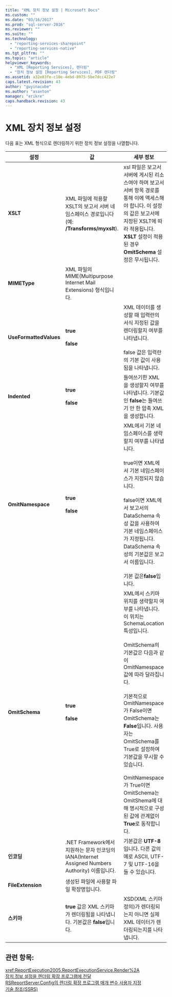 ```yaml
---
title: "XML 장치 정보 설정 | Microsoft Docs"
ms.custom: ""
ms.date: "03/16/2017"
ms.prod: "sql-server-2016"
ms.reviewer: ""
ms.suite: ""
ms.technology: 
  - "reporting-services-sharepoint"
  - "reporting-services-native"
ms.tgt_pltfrm: ""
ms.topic: "article"
helpviewer_keywords: 
  - "XML [Reporting Services], 렌더링"
  - "장치 정보 설정 [Reporting Services], PDF 렌더링"
ms.assetid: a32e83fe-c10e-4ebd-8975-5be7dcc422e7
caps.latest.revision: 43
author: "guyinacube"
ms.author: "asaxton"
manager: "erikre"
caps.handback.revision: 43
---
```

# XML 장치 정보 설정
  다음 표는 XML 형식으로 렌더링하기 위한 장치 정보 설정을 나열합니다.  
  
|설정|값|세부 정보|  
|-------------|------------|-------------|  
|**XSLT**|XML 파일에 적용할 XSLT의 보고서 서버 네임스페이스 경로입니다(예: **/Transforms/myxslt**).|xsl 파일은 보고서 서버에 게시된 리소스여야 하며 보고서 서버 항목 경로를 통해 이에 액세스해야 합니다. 이 설정의 값은 보고서에 지정된 XSLT에 따라 적용됩니다. **XSLT** 설정이 적용된 경우 **OmitSchema** 설정은 무시됩니다.|  
|**MIMEType**|XML 파일의 MIME(Multipurpose Internet Mail Extensions) 형식입니다.||  
|**UseFormattedValues**|**true**<br /><br /> **false**|XML 데이터를 생성할 때 입력란의 서식 지정된 값을 렌더링할지 여부를 나타냅니다.<br /><br /> false 값은 입력란의 기본 값이 사용됨을 나타냅니다.|  
|**Indented**|**true**<br /><br /> **false**|들여쓰기한 XML을 생성할지 여부를 나타냅니다. 기본값인 **false**는 들여쓰기 안 한 압축 XML을 생성합니다.|  
|**OmitNamespace**|**true**<br /><br /> **false**|XML에서 기본 네임스페이스를 생략할지 여부를 나타냅니다.<br /><br /> true이면 XML에서 기본 네임스페이스가 지정되지 않습니다.<br /><br /> false이면 XML에서 보고서의 DataSchema 속성 값을 사용하여 기본 네임스페이스가 지정됩니다. DataSchema 속성의 기본값은 보고서 이름입니다.<br /><br /> 기본 값은**false**입니다.|  
|**OmitSchema**|**true**<br /><br /> **false**|XML에서 스키마 위치를 생략할지 여부를 나타냅니다. 이 위치는 SchemaLocation 특성입니다.<br /><br /> OmitSchema의 기본값은 다음과 같이 OmitNamespace 값에 따라 달라집니다.<br /><br /> 기본적으로 OmitNamespace가 False이면 OmitSchema는 **False**입니다. 사용자는 OmitSchema를 True로 설정하여 기본값을 무시할 수 있습니다.<br /><br /> OmitNamespace가 True이면 OmitSchema는 OmitShema에 대해 명시적으로 구성된 값에 관계없이 **True**로 동작합니다.|  
|**인코딩**|.NET Framework에서 지원하는 문자 인코딩의 IANA(Internet Assigned Numbers Authority) 이름입니다.|기본값은 **UTF-8**입니다. 다른 값의 예로 ASCII, UTF-7 및 UTF-16을 들 수 있습니다.|  
|**FileExtension**|생성된 파일에 사용할 파일 확장명입니다.||  
|**스키마**|**true** 값은 XML 스키마가 렌더링됨을 나타냅니다. 기본값은 **false**입니다.|XSD(XML 스키마 정의)가 렌더링되는지 아니면 실제 XML 데이터가 렌더링되는지를 나타냅니다.|  
  
## 관련 항목:  
 <xref:ReportExecution2005.ReportExecutionService.Render%2A>   
 [장치 정보 설정을 렌더링 확장 프로그램에 전달](../reporting-services/report-server-web-service/net-framework/passing-device-information-settings-to-rendering-extensions.md)   
 [RSReportServer.Config의 렌더링 확장 프로그램 매개 변수 사용자 지정](../reporting-services/customize-rendering-extension-parameters-in-rsreportserver-config.md)   
 [기술 참조&#40;SSRS&#41;](../reporting-services/technical-reference-ssrs.md)  
  
  